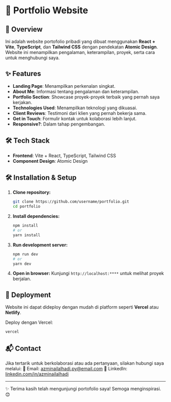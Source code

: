 # 📌 Portfolio Website

## 🚀 Overview
Ini adalah website portofolio pribadi yang dibuat menggunakan **React + Vite**, **TypeScript**, dan **Tailwind CSS** dengan pendekatan **Atomic Design**. Website ini menampilkan pengalaman, keterampilan, proyek, serta cara untuk menghubungi saya.

## ✨ Features
- **Landing Page**: Menampilkan perkenalan singkat.
- **About Me**: Informasi tentang pengalaman dan keterampilan.
- **Portfolio Section**: Showcase proyek-proyek terbaik yang pernah saya kerjakan.
- **Technologies Used**: Menampilkan teknologi yang dikuasai.
- **Client Reviews**: Testimoni dari klien yang pernah bekerja sama.
- **Get in Touch**: Formulir kontak untuk kolaborasi lebih lanjut.
- **Responsive?**: Dalam tahap pengembangan.

## 🛠️ Tech Stack
- **Frontend**: Vite + React, TypeScript, Tailwind CSS
- **Component Design**: Atomic Design

## 🛠️ Installation & Setup
1. **Clone repository:**
   ```bash
   git clone https://github.com/username/portfolio.git
   cd portfolio
   ```
2. **Install dependencies:**
   ```bash
   npm install
   # or
   yarn install
   ```
3. **Run development server:**
   ```bash
   npm run dev
   # or
   yarn dev
   ```
4. **Open in browser:**
   Kunjungi `http://localhost:****` untuk melihat proyek berjalan.

## 🚀 Deployment
Website ini dapat dideploy dengan mudah di platform seperti **Vercel** atau **Netlify**.

Deploy dengan Vercel:
```bash
vercel
```

## 📬 Contact
Jika tertarik untuk berkolaborasi atau ada pertanyaan, silakan hubungi saya melalui:
📧 Email: azminailalhadi.py@email.com
🔗 LinkedIn: [linkedin.com/in/azminailalhadi](https://linkedin.com/in/azminailalhadi)

---

✨ Terima kasih telah mengunjungi portofolio saya! Semoga menginspirasi. 😊